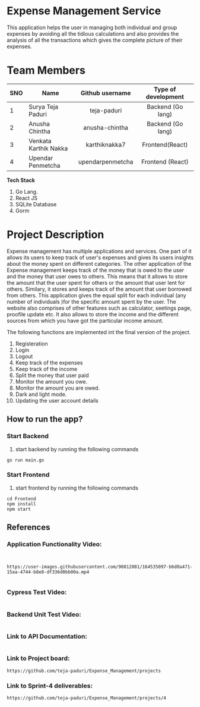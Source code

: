 # Expense Management Service
This application helps the user in managing both individual and group expenses by avoiding all the tidious calculations and also provides the analysis of all the transactions which gives the complete picture of their expenses.


# Team Members
SNO | Name                          | Github username| Type of development|
--- | -------------                 |:-------------: | :------------------:
1   | Surya Teja Paduri   | teja-paduri | Backend (Go lang)  |
2   | Anusha Chintha        |anusha-chintha| Backend (Go lang)    |
3   | Venkata Karthik Nakka |   karthiknakka7| Frontend(React)    |
4   | Upendar Penmetcha     | upendarpenmetcha  | Frontend (React)

**Tech Stack**

1. Go Lang.   
2. React JS
3. SQLite Database
4. Gorm

# Project Description

Expense management has multiple applications and services. One part of it allows its users to keep track of user's expenses and gives its users insights about the money spent on different categories. The other application of the Expense management keeps track of the money that is owed to the user and the money that user owes to others. This means that it allows to store the amount that the user spent for others or the amount that user lent for others. Similary, it stores and keeps track of the amount that user borrowed from others. This application gives the equal split for each individual (any number of individuals )for the specific amount spent by the user. The website also comprises of other features such as calculator, seetings page, proofile update etc. It also allows to store the income and the different sources from which you have got the particular income amount. 

The following functions are implemented int the final version of the project.
1. Registeration
2. Login 
3. Logout
4. Keep track of the expenses
5. Keep track of the income
7. Split the money that user paid
8. Monitor the amount you owe.
9. Monitor the amount you are owed. 
10. Dark and light mode.
11. Updating the user account details

## How to run the app?

### Start Backend
1. start backend by running the following commands
```
go run main.go
```
### Start Frontend
1. start frontend by running the following commands
```
cd Frontend
npm install
npm start
```

## References

### Application Functionality Video:
```


https://user-images.githubusercontent.com/90812081/164535097-b6d0a471-15aa-4744-b8e8-df336d0bb00a.mp4


```

### Cypress Test Video:
```

```

### Backend Unit Test Video:
```

```

### Link to API Documentation:
```

```

### Link to Project board:
```
https://github.com/teja-paduri/Expense_Management/projects
```

### Link to Sprint-4 deliverables:
```
https://github.com/teja-paduri/Expense_Management/projects/4
```

